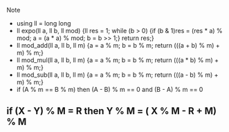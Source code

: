 > [!NOTE]
> - using ll = long long
> - ll expo(ll a, ll b, ll mod) {ll res = 1; while (b > 0) {if (b & 1)res = (res * a) % mod; a = (a * a) % mod; b = b >> 1;} return res;}
> - ll mod_add(ll a, ll b, ll m) {a = a % m; b = b % m; return (((a + b) % m) + m) % m;}
> - ll mod_mul(ll a, ll b, ll m) {a = a % m; b = b % m; return (((a * b) % m) + m) % m;}
> - ll mod_sub(ll a, ll b, ll m) {a = a % m; b = b % m; return (((a - b) % m) + m) % m;}
> - if (A % m == B % m) then (A - B) % m == 0 and (B - A) % m == 0


<h2>
  if (X - Y) % M = R  then  Y % M = ( X % M - R + M) % M
</h2> 
